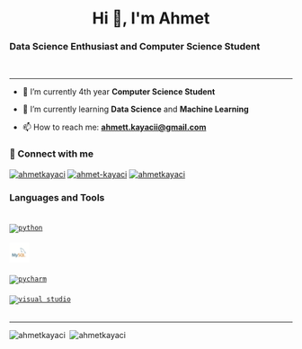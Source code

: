 <h1 align ="center"> Hi 👋, I'm Ahmet </h1>

<h3> Data Science Enthusiast and Computer Science Student </h3>
<br />

---

- 🔭 I’m currently 4th year **Computer Science Student**

- 🌱 I’m currently learning **Data Science** and **Machine Learning**

- 📫 How to reach me: **ahmett.kayacii@gmail.com** 


<h3 <p> 🤝 Connect with me</h3>
<p align="left">
<a href="https://linkedin.com/in/ahmetkayaci" target="blank"><img align="center" src="https://cdn.jsdelivr.net/npm/simple-icons@3.0.1/icons/linkedin.svg" alt="ahmetkayaci" height="30" width="40" /></a>
<a href="https://ahmetkayaci.medium.com/" target="blank"><img align="center" src="https://cdn.jsdelivr.net/npm/simple-icons@3.0.1/icons/medium.svg" alt="ahmet-kayaci" height="30" width="40" /></a>
<a href="https://kaggle.com/ahmetkayaci" target="blank"><img align="center" src="https://cdn.jsdelivr.net/npm/simple-icons@3.0.1/icons/kaggle.svg" alt="ahmetkayaci" height="30" width="40" /></a></p>

<h3 align="left"> Languages and Tools </h3>

[<code>
<img alt="python" width="26px" src="https://img.icons8.com/color/240/000000/python.png">
</code>](https://www.python.org/)
[<code>
<img alt="MySQL" width="35px" src="https://raw.githubusercontent.com/github/explore/80688e429a7d4ef2fca1e82350fe8e3517d3494d/topics/mysql/mysql.png">
</code>](https://dev.mysql.com/)
[<code>
<img alt="pycharm" width="40px" src="https://img.icons8.com/color/240/000000/pycharm.png" />
</code>](https://www.jetbrains.com/pycharm/)
[<code>
<img alt="visual studio" width="40px" src="https://img.icons8.com/fluent/240/000000/visual-studio-2019" />
</code>](https://code.visualstudio.com/)
<br />


---

<p>&nbsp<img align="left" src="https://github-readme-stats.vercel.app/api/top-langs?username=ahmetkayaci&show_icons=true&theme=algolia" alt="ahmetkayaci" /> <img src="https://github-readme-stats.vercel.app/api?username=ahmetkayaci&show_icons=true&count_private=true&theme=algolia" alt="ahmetkayaci" /></p>


